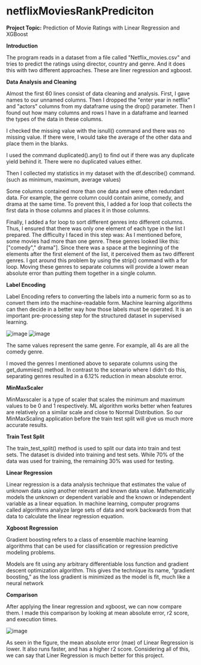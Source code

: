 # netflixMoviesRankPrediciton

**Project Topic:** Prediction of Movie Ratings with Linear Regression
and XGBoost

**Introduction**

The program reads in a dataset from a file called "Netflix_movies.csv"
and tries to predict the ratings using director, country and genre. And
it does this with two different approaches. These are liner regression
and xgboost.

**Data Analysis and Cleaning**

Almost the first 60 lines consist of data cleaning and analysis. First,
I gave names to our unnamed columns. Then I dropped the "enter year in
netflix" and "actors" columns from my dataframe using the drop()
parameter. Then I found out how many columns and rows I have in a
dataframe and learned the types of the data in these columns.

I checked the missing value with the isnull() command and there was no
missing value. If there were, I would take the average of the other data
and place them in the blanks.

I used the command duplicated().any() to find out if there was any
duplicate yield behind it. There were no duplicated values either.

Then I collected my statistics in my dataset with the df.describe()
command. (such as minimum, maximum, average values)

Some columns contained more than one data and were often redundant data.
For example, the genre column could contain anime, comedy, and drama at
the same time. To prevent this, I added a for loop that collects the
first data in those columns and places it in those columns.

Finally, I added a for loop to sort different genres into different
columns. Thus, I ensured that there was only one element of each type in
the list I prepared. The difficulty I faced in this step was: As I
mentioned before, some movies had more than one genre. These genres
looked like this: \["comedy"," drama"\]. Since there was a space at the
beginning of the elements after the first element of the list, it
perceived them as two different genres. I got around this problem by
using the strip() command with a for loop. Moving these genres to
separate columns will provide a lower mean absolute error than putting
them together in a single column.

**Label Encoding**

Label Encoding refers to converting the labels into a numeric form so as
to convert them into the machine-readable form. Machine learning
algorithms can then decide in a better way how those labels must be
operated. It is an important pre-processing step for the structured
dataset in supervised learning.

![image](https://user-images.githubusercontent.com/57721481/216833990-d68308f6-cae5-4ecc-b834-013c1d2f2875.png) ![image](https://user-images.githubusercontent.com/57721481/216834004-25207ded-8ea3-4aa7-91bd-ebf2efcf84cf.png)

The same values represent the same genre. For example, all 4s are all
the comedy genre.

I moved the genres I mentioned above to separate columns using the
get_dummies() method. In contrast to the scenario where I didn't do
this, separating genres resulted in a 6.12% reduction in mean absolute
error.

**MinMaxScaler**

MinMaxscaler is a type of scaler that scales the minimum and maximum
values to be 0 and 1 respectively. ML algorithm works better when
features are relatively on a similar scale and close to Normal
Distribution. So our MinMaxScaling application before the train test
split will give us much more accurate results.

**Train Test Split**

The train_test_split() method is used to split our data into train and
test sets. The dataset is divided into training and test sets. While 70%
of the data was used for training, the remaining 30% was used for
testing.

**Linear Regression**

Linear regression is a data analysis technique that estimates the value
of unknown data using another relevant and known data value.
Mathematically models the unknown or dependent variable and the known or
independent variable as a linear equation. In machine learning, computer
programs called algorithms analyze large sets of data and work backwards
from that data to calculate the linear regression equation.

**Xgboost Regression**

Gradient boosting refers to a class of ensemble machine learning
algorithms that can be used for classification or regression predictive
modeling problems.

Models are fit using any arbitrary differentiable loss function and
gradient descent optimization algorithm. This gives the technique its
name, “gradient boosting,” as the loss gradient is minimized as the
model is fit, much like a neural network

**Comparison**

After applying the linear regression and xgboost, we can now compare
them. I made this comparison by looking at mean absolute error, r2
score, and execution times.

![image](https://user-images.githubusercontent.com/57721481/216834039-1116f77a-596d-458b-9329-73e14989cf7e.png)

As seen in the figure, the mean absolute error (mae) of Linear Regression
is lower. It also runs faster, and has a higher r2 score. Considering
all of this, we can say that Liner Regression is much better for this
project.
